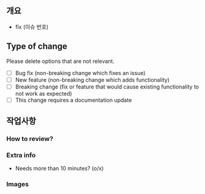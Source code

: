 ## 개요

* fix (이슈 번호)

## Type of change

Please delete options that are not relevant.

- [ ] Bug fix (non-breaking change which fixes an issue)
- [ ] New feature (non-breaking change which adds functionality)
- [ ] Breaking change (fix or feature that would cause existing functionality to not work as expected)
- [ ] This change requires a documentation update

## 작업사항

### How to review?

### Extra info

* Needs more than 10 minutes? (o/x)

### Images

